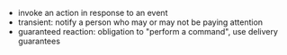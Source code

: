 
- invoke an action in response to an event
- transient: notify a person who may or may not be paying attention
- guaranteed reaction: obligation to "perform a command", use delivery guarantees
  